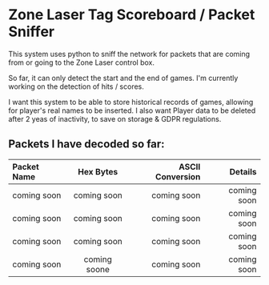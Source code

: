 # Zone Laser Tag Scoreboard / Packet Sniffer

This system uses python to sniff the network for packets that are coming from or going to the Zone Laser control box.

So far, it can only detect the start and the end of games. I'm currently working on the detection of hits / scores.

I want this system to be able to store historical records of games, allowing for player's real names to be inserted.
I also want Player data to be deleted after 2 yeas of inactivity, to save on storage & GDPR regulations.

## Packets I have decoded so far:

| Packet Name       | Hex Bytes | ASCII Conversion | Details |
| :---------------- | :------:  | ----:      |----:      |
| coming soon        |   coming soon    | coming soon | coming soon |
| coming soon           |   coming soon    | coming soon | coming soon |
| coming soon    |  coming soon    | coming soon | coming soon |
| coming soon |  coming soone    | coming soon | coming soon |
